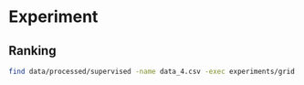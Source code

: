 # Experiment
## Ranking

```bash
find data/processed/supervised -name data_4.csv -exec experiments/grid.sh {} \;
```
